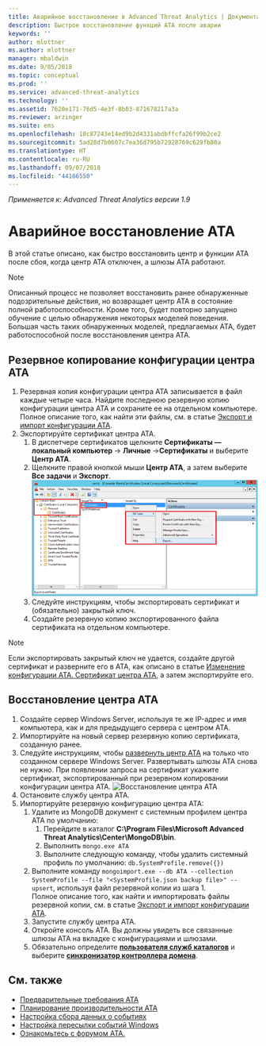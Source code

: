 ```yaml
---
title: Аварийное восстановление в Advanced Threat Analytics | Документация Майкрософт
description: Быстрое восстановление функций ATA после аварии
keywords: ''
author: mlottner
ms.author: mlottner
manager: mbaldwin
ms.date: 9/05/2018
ms.topic: conceptual
ms.prod: ''
ms.service: advanced-threat-analytics
ms.technology: ''
ms.assetid: 7620e171-76d5-4e3f-8b03-871678217a3a
ms.reviewer: arzinger
ms.suite: ems
ms.openlocfilehash: 10c87243e14ed9b2d4331abdbffcfa26f99b2ce2
ms.sourcegitcommit: 5ad28d7b0607c7ea36d795b72928769c629fb80a
ms.translationtype: HT
ms.contentlocale: ru-RU
ms.lasthandoff: 09/07/2018
ms.locfileid: "44166550"
---
```

*Применяется к: Advanced Threat Analytics версии 1.9*



# <a name="ata-disaster-recovery"></a>Аварийное восстановление АТА
В этой статье описано, как быстро восстановить центр и функции ATA после сбоя, когда центр АТА отключен, а шлюзы АТА работают. 

>[!NOTE]
> Описанный процесс не позволяет восстановить ранее обнаруженные подозрительные действия, но возвращает центр ATA в состояние полной работоспособности. Кроме того, будет повторно запущено обучение с целью обнаружения некоторых моделей поведения. Большая часть таких обнаруженных моделей, предлагаемых ATA, будет работоспособной после восстановления центра ATA. 

## <a name="back-up-your-ata-center-configuration"></a>Резервное копирование конфигурации центра ATA

1. Резервная копия конфигурации центра ATA записывается в файл каждые четыре часа. Найдите последнюю резервную копию конфигурации центра ATA и сохраните ее на отдельном компьютере. Полное описание того, как найти эти файлы, см. в статье [Экспорт и импорт конфигурации ATA](ata-configuration-file.md). 
2. Экспортируйте сертификат центра ATA.
    1. В диспетчере сертификатов щелкните **Сертификаты — локальный компьютер** -> **Личные** ->**Сертификаты** и выберите **Центр ATA**.
    2. Щелкните правой кнопкой мыши **Центр ATA**, а затем выберите **Все задачи** и **Экспорт**. 
     ![Сертификат центра ATA](media/ata-center-cert.png)
    3. Следуйте инструкциям, чтобы экспортировать сертификат и (обязательно) закрытый ключ.
    4. Создайте резервную копию экспортированного файла сертификата на отдельном компьютере.

  > [!NOTE] 
  > Если экспортировать закрытый ключ не удается, создайте другой сертификат и разверните его в ATA, как описано в статье [Изменение конфигурации ATA. Сертификат центра ATA](modifying-ata-center-configuration.md), а затем экспортируйте его. 

## <a name="recover-your-ata-center"></a>Восстановление центра ATA

1. Создайте сервер Windows Server, используя те же IP-адрес и имя компьютера, как и для предыдущего сервера с центром ATA.
2. Импортируйте на новый сервер резервную копию сертификата, созданную ранее.
3. Следуйте инструкциям, чтобы [развернуть центр ATA](install-ata-step1.md) на только что созданном сервере Windows Server. Развертывать шлюзы ATA снова не нужно. При появлении запроса на сертификат укажите сертификат, экспортированный при резервном копировании конфигурации центра ATA. 
![Восстановление центра ATA](media/disaster-recovery-deploymentss.png)
4. Остановите службу центра ATA.
5. Импортируйте резервную конфигурацию центра ATA:
    1. Удалите из MongoDB документ с системным профилем центра ATA по умолчанию: 
        1. Перейдите в каталог **C:\Program Files\Microsoft Advanced Threat Analytics\Center\MongoDB\bin**. 
        2. Выполнить `mongo.exe ATA` 
        3. Выполните следующую команду, чтобы удалить системный профиль по умолчанию: `db.SystemProfile.remove({})`
    2. Выполните команду `mongoimport.exe --db ATA --collection SystemProfile --file "<SystemProfile.json backup file>" --upsert`, используя файл резервной копии из шага 1.</br>
    Полное описание того, как найти и импортировать файлы резервной копии, см. в статье [Экспорт и импорт конфигурации ATA](ata-configuration-file.md). 
    3. Запустите службу центра ATA.
    4. Откройте консоль ATA. Вы должны увидеть все связанные шлюзы ATA на вкладке с конфигурациями и шлюзами.
    5. Обязательно определите [**пользователя служб каталогов**](install-ata-step2.md) и выберите [**синхронизатор контроллера домена**](install-ata-step5.md). 






## <a name="see-also"></a>См. также
- [Предварительные требования ATA](ata-prerequisites.md)
- [Планирование производительности ATA](ata-capacity-planning.md)
- [Настройка сбора данных о событиях](install-ata-step6.md)
- [Настройка пересылки событий Windows](configure-event-collection.md)
- [Ознакомьтесь с форумом ATA.](https://social.technet.microsoft.com/Forums/security/home?forum=mata)
